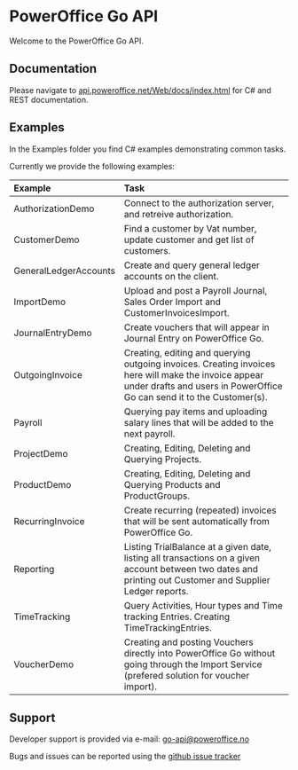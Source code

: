 # PowerOffice Go API

Welcome to the PowerOffice Go API.

## Documentation

Please navigate to [api.poweroffice.net/Web/docs/index.html](https://api.poweroffice.net/Web/docs/index.html) for C# and REST documentation.

## Examples

In the Examples folder you find C# examples demonstrating common tasks.

Currently we provide the following examples:

Example              | Task
:------------------- |:---------------
AuthorizationDemo    | Connect to the authorization server, and retreive authorization.
CustomerDemo         | Find a customer by Vat number, update customer and get list of customers.
GeneralLedgerAccounts| Create and query general ledger accounts on the client.
ImportDemo           | Upload and post a Payroll Journal, Sales Order Import and CustomerInvoicesImport.
JournalEntryDemo     | Create vouchers that will appear in Journal Entry on PowerOffice Go.
OutgoingInvoice      | Creating, editing and querying outgoing invoices. Creating invoices here will make the invoice appear under drafts and users in PowerOffice Go can send it to the Customer(s).
Payroll	             | Querying pay items and uploading salary lines that will be added to the next payroll.
ProjectDemo          | Creating, Editing, Deleting and Querying Projects.
ProductDemo          | Creating, Editing, Deleting and Querying Products and ProductGroups.
RecurringInvoice     | Create recurring (repeated) invoices that will be sent automatically from PowerOffice Go.
Reporting            | Listing TrialBalance at a given date, listing all transactions on a given account between two dates and printing out Customer and Supplier Ledger reports.
TimeTracking         | Query Activities, Hour types and Time tracking Entries. Creating TimeTrackingEntries.
VoucherDemo          | Creating and posting Vouchers directly into PowerOffice Go without going through the Import Service (prefered solution for voucher import).

## Support

Developer support is provided via e-mail: [go-api@poweroffice.no](mailto:go-api@poweroffice.no)

Bugs and issues can be reported using the [github issue tracker](https://github.com/PowerOffice/go-api/issues)
